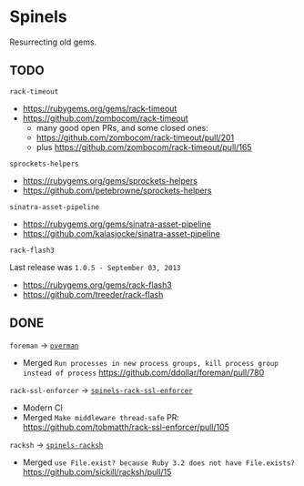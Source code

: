 # Spinels

Resurrecting old gems.

## TODO

`rack-timeout`

* https://rubygems.org/gems/rack-timeout
* https://github.com/zombocom/rack-timeout
  * many good open PRs, and some closed ones:
  * https://github.com/zombocom/rack-timeout/pull/201
  * plus https://github.com/zombocom/rack-timeout/pull/165

`sprockets-helpers`

* https://rubygems.org/gems/sprockets-helpers
* https://github.com/petebrowne/sprockets-helpers

`sinatra-asset-pipeline`

* https://rubygems.org/gems/sinatra-asset-pipeline
* https://github.com/kalasjocke/sinatra-asset-pipeline

`rack-flash3`

Last release was `1.0.5 - September 03, 2013`

* https://rubygems.org/gems/rack-flash3
* https://github.com/treeder/rack-flash

## DONE

`foreman` → [`overman`](https://github.com/spinels/overman)

* Merged `Run processes in new process groups, kill process group instead of process` https://github.com/ddollar/foreman/pull/780

`rack-ssl-enforcer` → [`spinels-rack-ssl-enforcer`](https://github.com/spinels/rack-ssl-enforcer)

* Modern CI
* Merged `Make middleware thread-safe` PR: https://github.com/tobmatth/rack-ssl-enforcer/pull/105

`racksh` → [`spinels-racksh`](https://github.com/spinels/racksh)

* Merged `use File.exist? because Ruby 3.2 does not have File.exists?` https://github.com/sickill/racksh/pull/15
